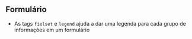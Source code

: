## Formulário

* As tags `fielset` e `legend` ajuda a dar uma legenda para cada grupo de informações em um formulário


